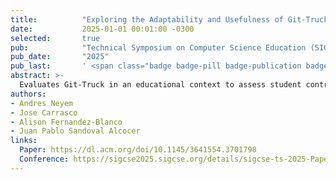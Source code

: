 ```yaml
---
title:          "Exploring the Adaptability and Usefulness of Git-Truck for Assessing Software Capstone Project Development"
date:           2025-01-01 00:01:00 -0300
selected:       true
pub:            "Technical Symposium on Computer Science Education (SIGCSE TS 2025)"
pub_date:       "2025"
pub_last:       ' <span class="badge badge-pill badge-publication badge-success">Core A</span>'
abstract: >-
  Evaluates Git‑Truck in an educational context to assess student contributions in capstone repositories, finding it adaptable and useful for pedagogy and instructor assessment workflows.
authors:
- Andres Neyem
- Jose Carrasco
- Alison Fernandez-Blanco
- Juan Pablo Sandoval Alcocer
links:
  Paper: https://dl.acm.org/doi/10.1145/3641554.3701798
  Conference: https://sigcse2025.sigcse.org/details/sigcse-ts-2025-Papers/57/Exploring-the-Adaptability-and-Usefulness-of-Git-Truck-for-Assessing-Software-Capston
---
```

